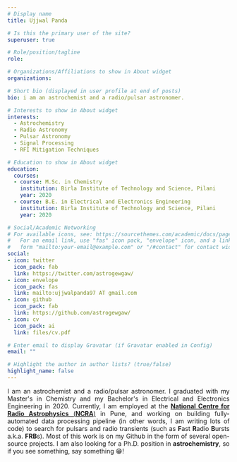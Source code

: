 ```yaml
---
# Display name
title: Ujjwal Panda

# Is this the primary user of the site?
superuser: true

# Role/position/tagline
role: 

# Organizations/Affiliations to show in About widget
organizations:

# Short bio (displayed in user profile at end of posts)
bio: i am an astrochemist and a radio/pulsar astronomer.

# Interests to show in About widget
interests:
  - Astrochemistry
  - Radio Astronomy
  - Pulsar Astronomy
  - Signal Processing
  - RFI Mitigation Techniques

# Education to show in About widget
education:
  courses:
  - course: M.Sc. in Chemistry
    institution: Birla Institute of Technology and Science, Pilani
    year: 2020
  - course: B.E. in Electrical and Electronics Engineering
    institution: Birla Institute of Technology and Science, Pilani
    year: 2020

# Social/Academic Networking
# For available icons, see: https://sourcethemes.com/academic/docs/page-builder/#icons
#   For an email link, use "fas" icon pack, "envelope" icon, and a link in the
#   form "mailto:your-email@example.com" or "/#contact" for contact widget.
social:
- icon: twitter
  icon_pack: fab
  link: https://twitter.com/astrogewgaw/
- icon: envelope
  icon_pack: fas
  link: mailto:ujjwalpanda97 AT gmail.com
- icon: github
  icon_pack: fab
  link: https://github.com/astrogewgaw/
- icon: cv
  icon_pack: ai
  link: files/cv.pdf

# Enter email to display Gravatar (if Gravatar enabled in Config)
email: ""

# Highlight the author in author lists? (true/false)
highlight_name: false
---
```


<div style="text-align: justify">

I am an astrochemist and a radio/pulsar astronomer. I graduated with my Master's in Chemistry and my Bachelor's in Electrical and Electronics Engineering in 2020. Currently, I am employed at the [**National Centre for Radio Astrophysics** (**NCRA**)](http://www.ncra.tifr.res.in/ncra/main) in Pune, and working on building fully-automated data processing pipeline (in other words, I am writing lots of code) to search for pulsars and radio transients (such as **F**ast **R**adio **B**ursts a.k.a. **FRB**s). Most of this work is on my Github in the form of several open-source projects. I am also looking for a Ph.D. position in **astrochemistry**, so if you see something, say something :grin:!

</div>
